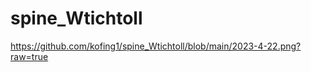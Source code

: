 # spine_Wtichtoll







https://github.com/kofing1/spine_Wtichtoll/blob/main/2023-4-22.png?raw=true




























